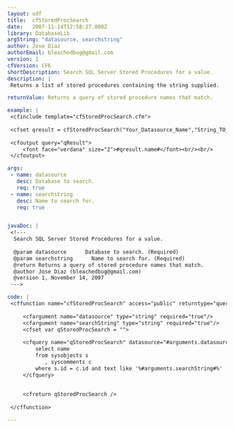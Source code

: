 ```yaml
---
layout: udf
title:  cfStoredProcSearch
date:   2007-11-14T12:58:27.000Z
library: DatabaseLib
argString: "datasource, searchstring"
author: Jose Diaz
authorEmail: bleachedbug@gmail.com
version: 1
cfVersion: CF6
shortDescription: Search SQL Server Stored Procedures for a value.
description: |
 Returns a list of stored procedures containing the string supplied.

returnValue: Returns a query of stored procedure names that match.

example: |
 <cfinclude template="cfStoredProcSearch.cfm">
 
 <cfset qresult = cfStoredProcSearch("Your_Datasource_Name","String_TO_Search")>
 
 <cfoutput query="qResult">
     <font face="verdana" size="2">#qresult.name#</font><br/><br/>
 </cfoutput>

args:
 - name: datasource
   desc: Database to search.
   req: true
 - name: searchstring
   desc: Name to search for.
   req: true


javaDoc: |
 <!---
  Search SQL Server Stored Procedures for a value.
  
  @param datasource      Database to search. (Required)
  @param searchstring      Name to search for. (Required)
  @return Returns a query of stored procedure names that match. 
  @author Jose Diaz (bleachedbug@gmail.com) 
  @version 1, November 14, 2007 
 --->

code: |
 <cffunction name="cfStoredProcSearch" access="public" returntype="query" output=false>
 
     <cfargument name="datasource" type="string" required="true"/>
     <cfargument name="searchString" type="string" required="true"/>
     <cfset var qStoredProcSearch = "">
 
     <cfquery name="qStoredProcSearch" datasource="#arguments.datasource#">
         select name
         from sysobjects s
            , syscomments c
         where s.id = c.id and text like '%#arguments.searchString#%'
     </cfquery>
 
 
     <cfreturn qStoredProcSearch />
 
 </cffunction>

---
```


